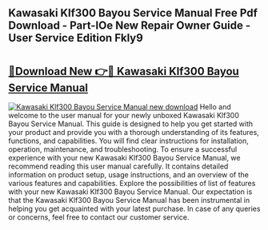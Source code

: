 ## Kawasaki Klf300 Bayou Service Manual Free Pdf Download - Part-IOe New Repair Owner Guide - User Service Edition Fkly9

# <h2><a href="http://bc57492.oget.top/?id=Kawasaki+Klf300+Bayou+Service+Manual">🔗Download New 👉🔴 Kawasaki Klf300 Bayou Service Manual</a></h2>

[![Kawasaki Klf300 Bayou Service Manual new download](https://i.imgur.com/5g1atiW.png)](http://bc57492.oget.top/?id=Kawasaki+Klf300+Bayou+Service+Manual)
Hello and welcome to the user manual for your newly unboxed Kawasaki Klf300 Bayou Service Manual. This guide is designed to help you get started with your product and provide you with a thorough understanding of its features, functions, and capabilities. You will find clear instructions for installation, operation, maintenance, and troubleshooting. To ensure a successful experience with your new Kawasaki Klf300 Bayou Service Manual, we recommend reading this user manual carefully. It contains detailed information on product setup, usage instructions, and an overview of the various features and capabilities. Explore the possibilities of list of features with your new Kawasaki Klf300 Bayou Service Manual. Our expectation is that the Kawasaki Klf300 Bayou Service Manual has been instrumental in helping you get acquainted with your latest purchase. In case of any queries or concerns, feel free to contact our customer service.
